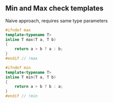 ## Min and Max check templates

Naive approach, requires same type parameters

```CPP
#ifndef max
template<typename T>
inline T max(T a, T b)
{
	return a > b ? a : b;
}
#endif // !max

#ifndef min
template<typename T>
inline T min(T a, T b)
{
	return a > b ? b : a;
}
#endif // !min
```


